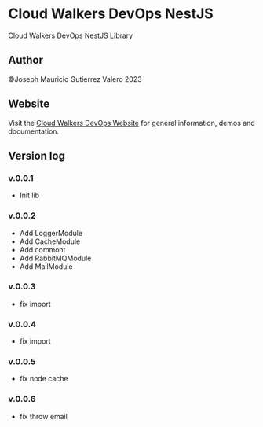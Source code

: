 # Cloud Walkers DevOps NestJS

Cloud Walkers DevOps NestJS Library

## Author

©Joseph Mauricio Gutierrez Valero 2023

## Website

Visit the [Cloud Walkers DevOps Website](https://cloud-walkers-devops.com/projects/library-nestjs) for general information, demos and documentation.

## Version log

### v.0.0.1

- Init lib
  
### v.0.0.2

- Add LoggerModule
- Add CacheModule
- Add commont
- Add RabbitMQModule
- Add MailModule

### v.0.0.3

- fix import

### v.0.0.4

- fix import

### v.0.0.5

- fix node cache

### v.0.0.6

- fix throw email
